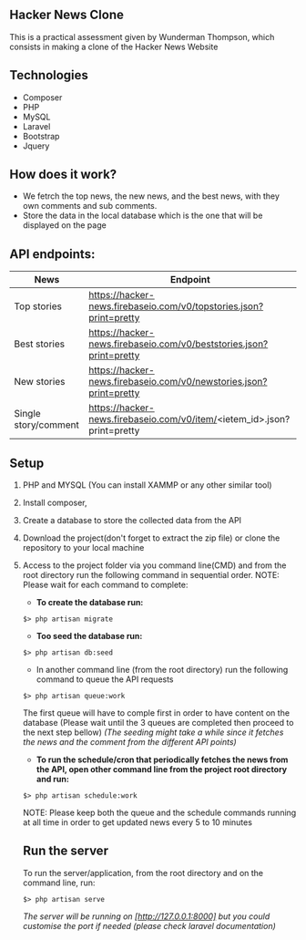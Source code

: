 ## Hacker News Clone

<p>This is a practical assessment given by Wunderman Thompson, which consists in making a clone of the Hacker News Website</p>

## Technologies
- Composer
- PHP
- MySQL
- Laravel
- Bootstrap
- Jquery 
## How does it work?
- We fetrch the top news, the new news, and the best news, with they own comments and sub comments. 
- Store the data in the local database which is the one that will be displayed on the page

## API endpoints:
|News                 |Endpoint                                                               |
|---------------------|-----------------------------------------------------------------------|
|Top stories          |https://hacker-news.firebaseio.com/v0/topstories.json?print=pretty     |
|Best stories         |https://hacker-news.firebaseio.com/v0/beststories.json?print=pretty    |
|New stories          |https://hacker-news.firebaseio.com/v0/newstories.json?print=pretty     |
|Single story/comment |https://hacker-news.firebaseio.com/v0/item/<ietem_id>.json?print=pretty|

## Setup
1. PHP and MYSQL (You can install XAMMP or any other similar tool)
2. Install composer, 
3. Create a database to store the collected data from the API
4. Download the project(don't forget to extract the zip file) or clone the repository to your local machine
5. Access to the project folder via you command line(CMD) and from the root directory run the following command in sequential order. NOTE: Please wait for each command to complete:
    * **To create the database run:**
    ```
    $> php artisan migrate
    ```
    * **Too seed the database run:**
    ```
    $> php artisan db:seed
    ```

    * In another command line (from the root directory) run the following command to queue the API requests
    ```
    $> php artisan queue:work
    ```
    The first queue will have to comple first in order to have content on the database (Please wait until the 3 queues are completed then proceed to the next step bellow)
    _(The seeding might take a while since it fetches the news and the comment from the different API points)_
    * **To run the schedule/cron that periodically fetches the news from the API, open  other command line from the project root directory and run:**
    ```
    $> php artisan schedule:work
    ```

    NOTE: Please keep both the queue and the schedule commands running at all time in order to get updated news every 5 to 10 minutes

    ## Run the server
    To run the server/application, from the root directory and on the command line, run:
    ```
    $> php artisan serve
    ```
    _The server will be running on [http://127.0.0.1:8000] but you could customise the port if needed (please check laravel documentation)_

